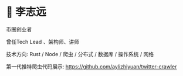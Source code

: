 # :construction_worker: 李志远

币圈创业者

曾任Tech Lead 、架构师、讲师

技术方向: Rust / Node / 爬虫 / 分布式 / 数据库  / 操作系统 / 网络 

第一代推特爬虫代码展示: https://github.com/aylizhiyuan/twitter-crawler 


